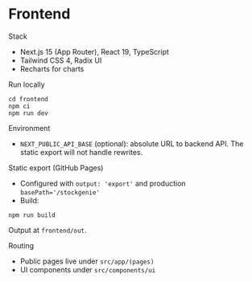 Frontend
========

Stack
- Next.js 15 (App Router), React 19, TypeScript
- Tailwind CSS 4, Radix UI
- Recharts for charts

Run locally
```
cd frontend
npm ci
npm run dev
```

Environment
- `NEXT_PUBLIC_API_BASE` (optional): absolute URL to backend API. The static export will not handle rewrites.

Static export (GitHub Pages)
- Configured with `output: 'export'` and production `basePath='/stockgenie'`
- Build:
```
npm run build
```
Output at `frontend/out`.

Routing
- Public pages live under `src/app/(pages)`
- UI components under `src/components/ui`


